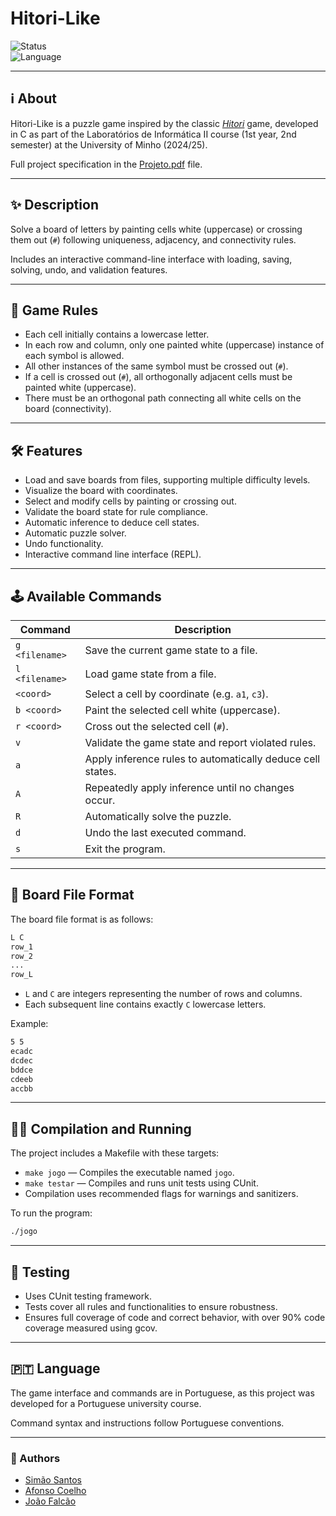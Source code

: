 # Hitori-Like

![Status](https://img.shields.io/badge/status-completed-brightgreen)  
![Language](https://img.shields.io/badge/language-C-blue)  

---

## ℹ️ About

Hitori-Like is a puzzle game inspired by the classic [*Hitori*](https://en.wikipedia.org/wiki/Hitori) game, developed in C as part of the Laboratórios de Informática II course (1st year, 2nd semester) at the University of Minho (2024/25).

Full project specification in the [Projeto.pdf](./Projeto.pdf) file.

---

## ✨ Description

Solve a board of letters by painting cells white (uppercase) or crossing them out (`#`) following uniqueness, adjacency, and connectivity rules.  

Includes an interactive command-line interface with loading, saving, solving, undo, and validation features.

---

## 📜 Game Rules

- Each cell initially contains a lowercase letter.
- In each row and column, only one painted white (uppercase) instance of each symbol is allowed.
- All other instances of the same symbol must be crossed out (`#`).
- If a cell is crossed out (`#`), all orthogonally adjacent cells must be painted white (uppercase).
- There must be an orthogonal path connecting all white cells on the board (connectivity).

---

## 🛠️ Features

- Load and save boards from files, supporting multiple difficulty levels.
- Visualize the board with coordinates.
- Select and modify cells by painting or crossing out.
- Validate the board state for rule compliance.
- Automatic inference to deduce cell states.
- Automatic puzzle solver.
- Undo functionality.
- Interactive command line interface (REPL).

---

## 🕹️ Available Commands

| Command           | Description                                                 |
|-------------------|-------------------------------------------------------------|
| `g <filename>`    | Save the current game state to a file.                      |
| `l <filename>`    | Load game state from a file.                                |
| `<coord>`         | Select a cell by coordinate (e.g. `a1`, `c3`).              |
| `b <coord>`       | Paint the selected cell white (uppercase).                  |
| `r <coord>`       | Cross out the selected cell (`#`).                           |
| `v`               | Validate the game state and report violated rules.          |
| `a`               | Apply inference rules to automatically deduce cell states.  |
| `A`               | Repeatedly apply inference until no changes occur.          |
| `R`               | Automatically solve the puzzle.                             |
| `d`               | Undo the last executed command.                              |
| `s`               | Exit the program.                                           |

---

## 🎲 Board File Format

The board file format is as follows:

```bash
L C
row_1
row_2
...
row_L
```

- `L` and `C` are integers representing the number of rows and columns.
- Each subsequent line contains exactly `C` lowercase letters.

Example:

```bash
5 5
ecadc
dcdec
bddce
cdeeb
accbb
```

---

## 👨‍💻 Compilation and Running

The project includes a Makefile with these targets:

- `make jogo` — Compiles the executable named `jogo`.
- `make testar` — Compiles and runs unit tests using CUnit.
- Compilation uses recommended flags for warnings and sanitizers.

To run the program:

```bash
./jogo
```

---

## 📄 Testing

- Uses CUnit testing framework.  
- Tests cover all rules and functionalities to ensure robustness.  
- Ensures full coverage of code and correct behavior, with over 90% code coverage measured using gcov.

---

## 🇵🇹 Language

The game interface and commands are in Portuguese, as this project was developed for a Portuguese university course.  

Command syntax and instructions follow Portuguese conventions.

---

### 👥 Authors

- [Simão Santos](https://github.com/simaosantoss)  
- [Afonso Coelho](https://github.com/ACoelho-07)  
- [João Falcão](https://github.com/Falcao06)
